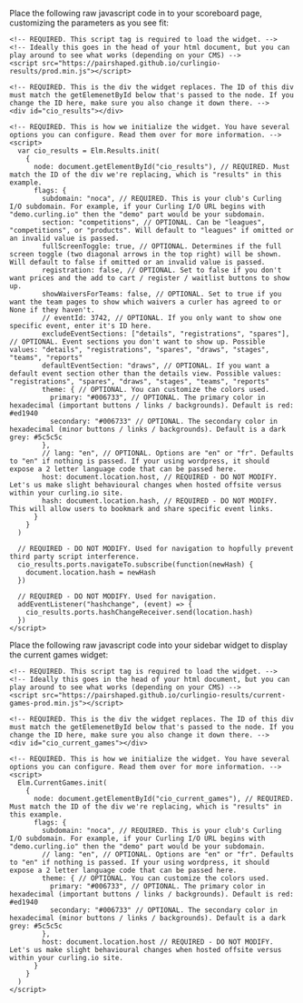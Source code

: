 Place the following raw javascript code in to your scoreboard page, customizing the parameters as you see fit:

    <!-- REQUIRED. This script tag is required to load the widget. -->
    <!-- Ideally this goes in the head of your html document, but you can play around to see what works (depending on your CMS) -->
    <script src="https://pairshaped.github.io/curlingio-results/prod.min.js"></script>

    <!-- REQUIRED. This is the div the widget replaces. The ID of this div must match the getElemenetById below that's passed to the node. If you change the ID here, make sure you also change it down there. -->
    <div id="cio_results"></div>

    <!-- REQUIRED. This is how we initialize the widget. You have several options you can configure. Read them over for more information. -->
    <script>
      var cio_results = Elm.Results.init(
        {
          node: document.getElementById("cio_results"), // REQUIRED. Must match the ID of the div we're replacing, which is "results" in this example.
          flags: {
            subdomain: "noca", // REQUIRED. This is your club's Curling I/O subdomain. For example, if your Curling I/O URL begins with "demo.curling.io" then the "demo" part would be your subdomain.
            section: "competitions", // OPTIONAL. Can be "leagues", "competitions", or "products". Will default to "leagues" if omitted or an invalid value is passed.
            fullScreenToggle: true, // OPTIONAL. Determines if the full screen toggle (two diagonal arrows in the top right) will be shown. Will default to false if omitted or an invalid value is passed.
            registration: false, // OPTIONAL. Set to false if you don't want prices and the add to cart / register / waitlist buttons to show up.
            showWaiversForTeams: false, // OPTIONAL. Set to true if you want the team pages to show which waivers a curler has agreed to or None if they haven't.
            // eventId: 3742, // OPTIONAL. If you only want to show one specific event, enter it's ID here.
            excludeEventSections: ["details", "registrations", "spares"], // OPTIONAL. Event sections you don't want to show up. Possible values: "details", "registrations", "spares", "draws", "stages", "teams", "reports"
            defaultEventSection: "draws", // OPTIONAL. If you want a default event section other than the details view. Possible values: "registrations", "spares", "draws", "stages", "teams", "reports"
            theme: { // OPTIONAL. You can customize the colors used.
              primary: "#006733", // OPTIONAL. The primary color in hexadecimal (important buttons / links / backgrounds). Default is red: #ed1940
              secondary: "#006733" // OPTIONAL. The secondary color in hexadecimal (minor buttons / links / backgrounds). Default is a dark grey: #5c5c5c
            },
            // lang: "en", // OPTIONAL. Options are "en" or "fr". Defaults to "en" if nothing is passed. If your using wordpress, it should expose a 2 letter language code that can be passed here.
            host: document.location.host, // REQUIRED - DO NOT MODIFY. Let's us make slight behavioural changes when hosted offsite versus within your curling.io site.
            hash: document.location.hash, // REQUIRED - DO NOT MODIFY. This will allow users to bookmark and share specific event links.
          }
        }
      )

      // REQUIRED - DO NOT MODIFY. Used for navigation to hopfully prevent third party script interference.
      cio_results.ports.navigateTo.subscribe(function(newHash) {
        document.location.hash = newHash
      })

      // REQUIRED - DO NOT MODIFY. Used for navigation.
      addEventListener("hashchange", (event) => {
        cio_results.ports.hashChangeReceiver.send(location.hash)
      })
    </script>


Place the following raw javascript code into your sidebar widget to display the current games widget:

    <!-- REQUIRED. This script tag is required to load the widget. -->
    <!-- Ideally this goes in the head of your html document, but you can play around to see what works (depending on your CMS) -->
    <script src="https://pairshaped.github.io/curlingio-results/current-games-prod.min.js"></script>

    <!-- REQUIRED. This is the div the widget replaces. The ID of this div must match the getElemenetById below that's passed to the node. If you change the ID here, make sure you also change it down there. -->
    <div id="cio_current_games"></div>

    <!-- REQUIRED. This is how we initialize the widget. You have several options you can configure. Read them over for more information. -->
    <script>
      Elm.CurrentGames.init(
        {
          node: document.getElementById("cio_current_games"), // REQUIRED. Must match the ID of the div we're replacing, which is "results" in this example.
          flags: {
            subdomain: "noca", // REQUIRED. This is your club's Curling I/O subdomain. For example, if your Curling I/O URL begins with "demo.curling.io" then the "demo" part would be your subdomain.
            // lang: "en", // OPTIONAL. Options are "en" or "fr". Defaults to "en" if nothing is passed. If your using wordpress, it should expose a 2 letter language code that can be passed here.
            theme: { // OPTIONAL. You can customize the colors used.
              primary: "#006733", // OPTIONAL. The primary color in hexadecimal (important buttons / links / backgrounds). Default is red: #ed1940
              secondary: "#006733" // OPTIONAL. The secondary color in hexadecimal (minor buttons / links / backgrounds). Default is a dark grey: #5c5c5c
            },
            host: document.location.host // REQUIRED - DO NOT MODIFY. Let's us make slight behavioural changes when hosted offsite versus within your curling.io site.
          }
        }
      )
    </script>
